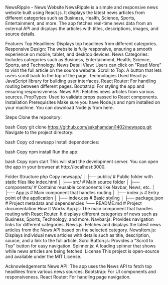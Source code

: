 NewsRipple - News Website
NewsRipple is a simple and responsive news website built using React.js. It displays the latest news articles from different categories such as Business, Health, Science, Sports, Entertainment, and more. The app fetches real-time news data from an external API and displays the articles with titles, descriptions, images, and source details.

Features
Top Headlines: Displays top headlines from different categories.
Responsive Design: The website is fully responsive, ensuring a smooth experience on mobile, tablet, and desktop devices.
News Categories: Includes categories such as Business, Entertainment, Health, Science, Sports, and Technology.
News Detail View: Users can click on "Read More" to visit the full article on the source website.
Scroll to Top: A button that lets users scroll back to the top of the page.
Technologies Used
React.js: JavaScript library for building user interfaces.
React Router: For handling routing between different pages.
Bootstrap: For styling the app and ensuring responsiveness.
News API: Fetches news articles from various sources.
PropTypes: Used to validate props passed to React components.
Installation
Prerequisites
Make sure you have Node.js and npm installed on your machine. You can download Node.js from here.

Steps
Clone the repository:

bash
Copy
git clone https://github.com/sakshamdani1402/newsapp.git
Navigate to the project directory:

bash
Copy
cd newsapp
Install dependencies:

bash
Copy
npm install
Run the app:

bash
Copy
npm start
This will start the development server. You can open the app in your browser at http://localhost:3000.

Folder Structure
php
Copy
newsapp/
│
├── public/                # Public folder with static files like index.html
│
├── src/                   # Main source folder
│   ├── components/        # Contains reusable components like Navbar, News, etc.
│   ├── App.js             # Main component that handles routing
│   ├── index.js           # Entry point of the application
│   ├── index.css          # Basic styling
│
├── package.json           # Project metadata and dependencies
└── README.md              # Project documentation
How It Works
App.js: The main component that handles routing with React Router. It displays different categories of news such as Business, Sports, Technology, and more.
Navbar.js: Provides navigation links for different categories.
News.js: Fetches and displays the latest news articles from the News API based on the selected category.
NewsItem.js: Displays individual news articles with details such as title, description, source, and a link to the full article.
ScrollButton.js: Provides a "Scroll to Top" button for easy navigation.
Spinner.js: A loading spinner that shows while news articles are being fetched.
License
This project is open-source and available under the MIT License.

Acknowledgements
News API: The app uses the News API to fetch top headlines from various news sources.
Bootstrap: For UI components and responsiveness.
React Router: For handling page navigation.
